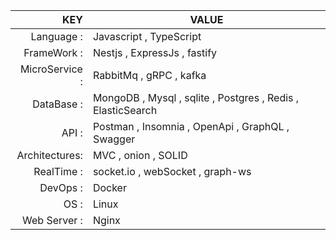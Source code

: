 

| KEY           |                                            VALUE            |
|--------------:|-------------------------------------------------------------|
| Language                  :| Javascript , TypeScript                         |
| FrameWork                 : | Nestjs , ExpressJs , fastify                   |
| MicroService  :| RabbitMq , gRPC    , kafka                                  |
| DataBase   :   | MongoDB , Mysql , sqlite , Postgres , Redis , ElasticSearch |
| API         :  | Postman , Insomnia , OpenApi , GraphQL , Swagger            |
| Architectures: | MVC , onion , SOLID                                         |
| RealTime    :  | socket.io , webSocket , graph-ws                            |
| DevOps       : | Docker                                                      |
| OS          :  | Linux                                                       |      
| Web Server  :  | Nginx                                                       |      
